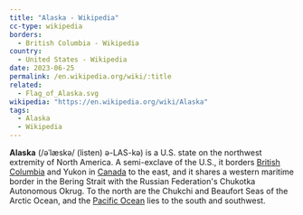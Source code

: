 ```yaml
---
title: "Alaska - Wikipedia"
cc-type: wikipedia
borders:
  - British Columbia - Wikipedia
country:
  - United States - Wikipedia
date: 2023-06-25
permalink: /en.wikipedia.org/wiki/:title
related:
  - Flag_of_Alaska.svg
wikipedia: "https://en.wikipedia.org/wiki/Alaska"
tags:
  - Alaska
  - Wikipedia
---
```

**Alaska** (/əˈlæskə/ (listen) ə-LAS-kə) is a U.S. state on the northwest extremity of North America. A semi-exclave of the U.S., it borders [British Columbia](/en.wikipedia.org/wiki/British_Columbia) and Yukon in [Canada](/en.wikipedia.org/wiki/Canada) to the east, and it shares a western maritime border in the Bering Strait with the Russian Federation's Chukotka Autonomous Okrug. To the north are the Chukchi and Beaufort Seas of the Arctic Ocean, and the [Pacific Ocean](/en.wikipedia.org/wiki/Pacific_Ocean) lies to the south and southwest.